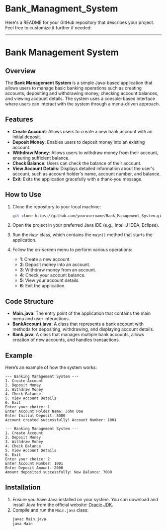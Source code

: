 # Bank_Managment_System

Here's a README for your GitHub repository that describes your project. Feel free to customize it further if needed:

---

# Bank Management System

## Overview

The **Bank Management System** is a simple Java-based application that allows users to manage basic banking operations such as creating accounts, depositing and withdrawing money, checking account balances, and viewing account details. The system uses a console-based interface where users can interact with the system through a menu-driven approach.

## Features

- **Create Account**: Allows users to create a new bank account with an initial deposit.
- **Deposit Money**: Enables users to deposit money into an existing account.
- **Withdraw Money**: Allows users to withdraw money from their account, ensuring sufficient balance.
- **Check Balance**: Users can check the balance of their account.
- **View Account Details**: Displays detailed information about the user's account, such as account holder's name, account number, and balance.
- **Exit**: Exits the application gracefully with a thank-you message.

## How to Use

1. Clone the repository to your local machine:
   ```bash
   git clone https://github.com/yourusername/Bank_Management_System.git
   ```

2. Open the project in your preferred Java IDE (e.g., IntelliJ IDEA, Eclipse).

3. Run the `Main` class, which contains the `main()` method that starts the application.

4. Follow the on-screen menu to perform various operations:
   - **1**: Create a new account.
   - **2**: Deposit money into an account.
   - **3**: Withdraw money from an account.
   - **4**: Check your account balance.
   - **5**: View your account details.
   - **6**: Exit the application.

## Code Structure

- **Main.java**: The entry point of the application that contains the main menu and user interactions.
- **BankAccount.java**: A class that represents a bank account with methods for depositing, withdrawing, and displaying account details.
- **Bank.java**: A class that manages multiple bank accounts, allows creation of new accounts, and handles transactions.

## Example

Here’s an example of how the system works:

```plaintext
--- Banking Management System ---
1. Create Account
2. Deposit Money
3. Withdraw Money
4. Check Balance
5. View Account Details
6. Exit
Enter your choice: 1
Enter Account Holder Name: John Doe
Enter Initial Deposit: 5000
Account created successfully! Account Number: 1001

--- Banking Management System ---
1. Create Account
2. Deposit Money
3. Withdraw Money
4. Check Balance
5. View Account Details
6. Exit
Enter your choice: 2
Enter Account Number: 1001
Enter Deposit Amount: 2000
Amount deposited successfully! New Balance: 7000
```

## Installation

1. Ensure you have Java installed on your system. You can download and install Java from the official website: [Oracle JDK](https://www.oracle.com/java/technologies/javase-jdk11-downloads.html).
2. Compile and run the `Main.java` class:
   ```bash
   javac Main.java
   java Main
   ```
